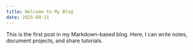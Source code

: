 ```yaml
---
title: Welcome to My Blog
date: 2025-09-21
---
```


This is the first post in my Markdown-based blog. Here, I can write notes, document projects, and share tutorials.
